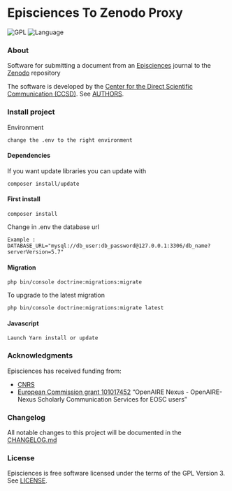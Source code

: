 # Episciences To Zenodo Proxy


![GPL](https://img.shields.io/github/license/CCSDForge/episciences)
![Language](https://img.shields.io/github/languages/top/CCSDForge/episciences)

### About
Software for submitting a document from an [Episciences](https://www.episciences.org/) journal to the [Zenodo](https://zenodo.org/) repository

The software is developed by the [Center for the Direct Scientific Communication (CCSD)](https://www.ccsd.cnrs.fr/en/). See [AUTHORS](./AUTHORS).

### Install project
Environment
```
change the .env to the right environment
```


#### Dependencies
If you want update libraries you can update with
```
composer install/update
```

#### First install 
```
composer install
```
Change in .env the database url
```
Example : DATABASE_URL="mysql://db_user:db_password@127.0.0.1:3306/db_name?serverVersion=5.7"
```

#### Migration
```
php bin/console doctrine:migrations:migrate
```

To upgrade to the latest migration
```
php bin/console doctrine:migrations:migrate latest
```

#### Javascript
```
Launch Yarn install or update
```

### Acknowledgments
Episciences has received funding from:
- [CNRS](https://www.cnrs.fr/)
- [European Commission grant 101017452](https://cordis.europa.eu/project/id/101017452) “OpenAIRE Nexus - OpenAIRE-Nexus Scholarly Communication Services for EOSC users”

### Changelog
All notable changes to this project will be documented in the [CHANGELOG.md](./CHANGELOG.md)

### License
Episciences is free software licensed under the terms of the GPL Version 3. See [LICENSE](./LICENSE).

